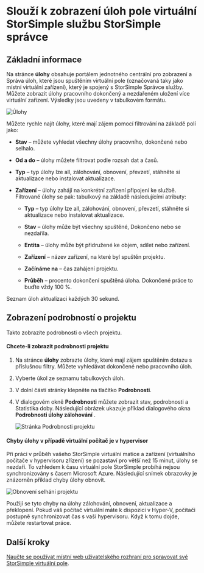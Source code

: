 <properties 
   pageTitle="Zobrazení a Správa úloh virtuální pole StorSimple | Microsoft Azure"
   description="Popisuje stránce StorSimple Správce služby úlohy a jak se používá ke sledování úloh poslední a aktuální pole virtuální StorSimple."
   services="storsimple"
   documentationCenter="NA"
   authors="alkohli"
   manager="carmonm"
   editor=""/>
<tags 
   ms.service="storsimple"
   ms.devlang="NA"
   ms.topic="article"
   ms.tgt_pltfrm="NA"
   ms.workload="na"
   ms.date="06/07/2016"
   ms.author="alkohli" />

# <a name="use-the-storsimple-manager-service-to-view-jobs-for-the-storsimple-virtual-array"></a>Slouží k zobrazení úloh pole virtuální StorSimple službu StorSimple správce

## <a name="overview"></a>Základní informace

Na stránce **úlohy** obsahuje portálem jednotného centrální pro zobrazení a Správa úloh, které jsou spuštěním virtuální pole (označovaná taky jako místní virtuální zařízení), který je spojený s StorSimple Správce služby. Můžete zobrazit úlohy pracovního dokončený a nezdařeném uložení více virtuální zařízení. Výsledky jsou uvedeny v tabulkovém formátu. 

![Úlohy](./media/storsimple-ova-manage-jobs/ovajobs1.png)

Můžete rychle najít úlohy, které mají zájem pomocí filtrování na základě polí jako:

- **Stav** – můžete vyhledat všechny úlohy pracovního, dokončené nebo selhalo.
- **Od a do** – úlohy můžete filtrovat podle rozsah dat a časů.
- **Typ** – typ úlohy lze all, zálohování, obnovení, převzetí, stáhněte si aktualizace nebo instalovat aktualizace.
- **Zařízení** – úlohy zahájí na konkrétní zařízení připojení ke službě. Filtrované úlohy se pak: tabulkový na základě následujícími atributy:

    - **Typ** – typ úlohy lze all, zálohování, obnovení, převzetí, stáhněte si aktualizace nebo instalovat aktualizace.

    - **Stav** – úlohy může být všechny spuštěné, Dokončeno nebo se nezdařila.

    - **Entita** – úlohy může být přidružené ke objem, sdílet nebo zařízení. 

    - **Zařízení** – název zařízení, na které byl spuštěn projektu.

    - **Začínáme na** – čas zahájení projektu.

    - **Průběh** – procento dokončení spuštěná úloha. Dokončené práce to buďte vždy 100 %.

Seznam úloh aktualizaci každých 30 sekund.

## <a name="view-job-details"></a>Zobrazení podrobností o projektu

Takto zobrazíte podrobnosti o všech projektu.

#### <a name="to-view-job-details"></a>Chcete-li zobrazit podrobnosti projektu

1. Na stránce **úlohy** zobrazte úlohy, které mají zájem spuštěním dotazu s příslušnou filtry. Můžete vyhledávat dokončené nebo pracovního úloh.

2. Vyberte úkol ze seznamu tabulkových úloh.

3. V dolní části stránky klepněte na tlačítko **Podrobnosti**.

4. V dialogovém okně **Podrobnosti** můžete zobrazit stav, podrobnosti a Statistika doby. Následující obrázek ukazuje příklad dialogového okna **Podrobnosti úlohy zálohování** .
 
    ![Stránka Podrobnosti projektu](./media/storsimple-ova-manage-jobs/ovajobs2.png)

#### <a name="job-failures-when-the-virtual-machine-is-paused-in-the-hypervisor"></a>Chyby úlohy v případě virtuální počítač je v hypervisor

Při práci v průběh vašeho StorSimple virtuální matice a zařízení (virtuálního počítače v hypervisoru zřízení) se pozastaví pro větší než 15 minut, úlohy se nezdaří. To vzhledem k času virtuální pole StorSimple probíhá nejsou synchronizovány s časem Microsoft Azure. Následující snímek obrazovky je znázorněn příklad chyby úlohy obnovit.

![Obnovení selhání projektu](./media/storsimple-ova-manage-jobs/restorejobfailure.png)

Použijí se tyto chyby na úlohy zálohování, obnovení, aktualizace a překlopení. Pokud váš počítač virtuální máte k dispozici v Hyper-V, počítači postupně synchronizovat čas s vaší hypervisoru. Když k tomu dojde, můžete restartovat práce. 

## <a name="next-steps"></a>Další kroky

[Naučte se používat místní web uživatelského rozhraní pro spravovat své StorSimple virtuální pole](storsimple-ova-web-ui-admin.md).
